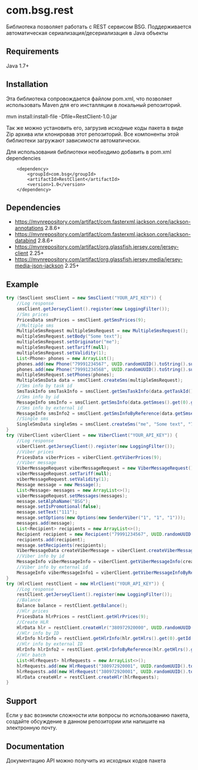 # com.bsg.rest

Библиотека позволяет работать с REST сервисом BSG. Поддерживается автоматическая сериализация/десериализация в Java объекты

## Requirements

Java 1.7+	

## Installation

Эта библиотека сопровождается файлом pom.xml, что позволяет использовать Maven для его инсталляции в локальный репозиторий.

mvn install:install-file -Dfile=RestClient-1.0.jar

Так же можно установить его, загрузив исходные коды пакета в виде Zip архива или клонировав этот репозиторий. Все компоненты этой библиотеки загружают зависимости автоматически.

Для использования библиотеки необходимо добавить в pom.xml dependencies

        <dependency>
            <groupId>com.bsg</groupId>
            <artifactId>RestClient</artifactId>
            <version>1.0</version>
        </dependency>
		
## Dependencies

* https://mvnrepository.com/artifact/com.fasterxml.jackson.core/jackson-annotations 2.8.6+
* https://mvnrepository.com/artifact/com.fasterxml.jackson.core/jackson-databind 2.8.6+
* https://mvnrepository.com/artifact/org.glassfish.jersey.core/jersey-client 2.25+
* https://mvnrepository.com/artifact/org.glassfish.jersey.media/jersey-media-json-jackson 2.25+

## Example

```java
try (SmsClient smsClient = new SmsClient("YOUR_API_KEY")) {
	//Log response
	smsClient.getJerseyClient().register(new LoggingFilter());
	//Sms prices
	PricesData smsPrices = smsClient.getSmsPrices(9);
	//Multiple sms
	MultipleSmsRequest multipleSmsRequest = new MultipleSmsRequest();
	multipleSmsRequest.setBody("Some text");
	multipleSmsRequest.setOriginator("me");
	multipleSmsRequest.setTariff(null);
	multipleSmsRequest.setValidity(1);
	List<Phone> phones = new ArrayList();
	phones.add(new Phone("79991234567", UUID.randomUUID().toString().substring(0, 13)));
	phones.add(new Phone("79991234568", UUID.randomUUID().toString().substring(0, 13)));
	multipleSmsRequest.setPhones(phones);
	MultipleSmsData data = smsClient.createSms(multipleSmsRequest);
	//Sms info by task id
	SmsTaskInfo smsTaskInfo = smsClient.getSmsTaskInfo(data.getTaskId());
	//Sms info by id
	MessageInfo smsInfo = smsClient.getSmsInfo(data.getSmses().get(0).getId());
	//Sms info by external id
	MessageInfo smsInfo2 = smsClient.getSmsInfoByReference(data.getSmses().get(0).getReference());
	//Single sms
	SingleSmsData singleSms = smsClient.createSms("me", "Some text", "79991234567", UUID.randomUUID().toString().substring(0, 13), 1, null);
}
try (ViberClient viberClient = new ViberClient("YOUR_API_KEY")) {
	//Log response
	viberClient.getJerseyClient().register(new LoggingFilter());
	//Viber prices
	PricesData viberPrices = viberClient.getViberPrices(9);
	//Viber message
	ViberMessageRequest viberMessageRequest = new ViberMessageRequest();
	viberMessageRequest.setTariff(null);
	viberMessageRequest.setValidity(1);
	Message message = new Message();
	List<Message> messages = new ArrayList<>();
	viberMessageRequest.setMessages(messages);
	message.setAlphaName("BSG");
	message.setIsPromotional(false);
	message.setText("111");
	message.setOptions(new Options(new SenderViber("1", "1", "1")));
	messages.add(message);
	List<Recipient> recipients = new ArrayList<>();
	Recipient recipient = new Recipient("79991234567", UUID.randomUUID().toString().substring(0, 13));
	recipients.add(recipient);
	message.setRecipients(recipients);
	ViberMessageData createViberMessage = viberClient.createViberMessage(viberMessageRequest);
	//Viber info by id
	MessageInfo viberMessageInfo = viberClient.getViberMessageInfo(createViberMessage.getViberMessages().get(0).getId());
	//Viber info by external id
	MessageInfo viberMessageInfo1 = viberClient.getViberMessageInfoByReference(createViberMessage.getViberMessages().get(0).getReference());
}
try (HlrClient restClient = new HlrClient("YOUR_API_KEY")) {
	//Log response
	restClient.getJerseyClient().register(new LoggingFilter());
	//Balance
	Balance balance = restClient.getBalance();
	//Hlr prices
	PricesData hlrPrices = restClient.getHlrPrices(9);
	//Create HLR
	HlrData hlr = restClient.createHlr("380972920000", UUID.randomUUID().toString().substring(0, 13), null, "http://someurl.com/callback");
	//Hlr info by ID
	HlrInfo hlrInfo = restClient.getHlrInfo(hlr.getHlrs().get(0).getId());
	//Hlr info by external ID
	HlrInfo hlrInfo2 = restClient.getHlrInfoByReference(hlr.getHlrs().get(0).getReference());
	//Hlr batch
	List<HlrRequest> hlrRequests = new ArrayList<>();
	hlrRequests.add(new HlrRequest("380972920001", UUID.randomUUID().toString().substring(0, 13), null, "http://someurl.com/callback"));
	hlrRequests.add(new HlrRequest("380972920001", UUID.randomUUID().toString().substring(0, 13), null, "http://someurl.com/callback"));
	HlrData createHlr = restClient.createHlr(hlrRequests);
}
```

## Support

Если у вас возникли сложности или вопросы по использованию пакета, создайте обсуждение в данном репозитории или напишите на электронную почту.

## Documentation	

Документацию API можно получить из исходных кодов пакета
